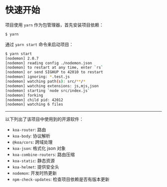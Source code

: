# 快速开始

项目使用 `yarn` 作为包管理器，首先安装项目依赖：

``` bash
$ yarn
```

通过 `yarn start` 命令来启动项目：

``` bash
$ yarn start
[nodemon] 2.0.7
[nodemon] reading config ./nodemon.json
[nodemon] to restart at any time, enter `rs`
[nodemon] or send SIGHUP to 42010 to restart
[nodemon] ignoring: *.test.js
[nodemon] watching path(s): src/**/*
[nodemon] watching extensions: js,mjs,json
[nodemon] starting `node src/index.js`
[nodemon] forking
[nodemon] child pid: 42012
[nodemon] watching 6 files
```

----

以下列出了该项目中使用到的开源软件：

- `koa-router`: 路由
- `koa-body`: 协议解析
- `@koa/cors`: 跨域处理
- `koa-json`: 格式化 json 对象
- `koa-combine-routers`: 路由压缩
- `koa-static`: 静态资源
- `koa-helmet`: 提供安全头
- `nodemon`: 开发时热更新
- `npm-check-updates`: 检查项目依赖是否有版本更新
